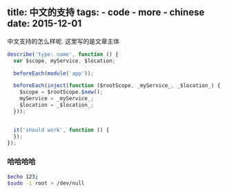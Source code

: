 title: 中文的支持
tags:
	- code
	- more
	- chinese
date: 2015-12-01
---
中文支持的怎么样呢.
这里写的是文章主体



``` javascript
describe('type: name', function () {
  var $scope, myService, $location;

  beforeEach(module('app'));

  beforeEach(inject(function ($rootScope, _myService_, _$location_) {
    $scope = $rootScope.$new();
    myService = _myService_;
    $location = _$location_;
  }));


  it('should work', function () {
  });
});
```

<end></end>

### 哈哈哈哈
``` bash
$echo 123;
$sudo -i root > /dev/null
```

